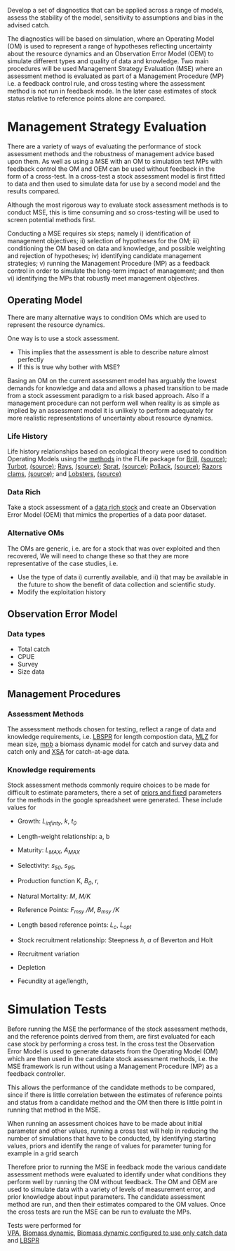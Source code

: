 Develop a set of diagnostics that can be applied across a range of models, assess the stability of the model, sensitivity to assumptions and bias in the advised catch.     

The diagnostics will be based on simulation, where an Operating Model (OM) is used to represent a range of hypotheses reflecting uncertainty about the resource dynamics and an Observation Error Model (OEM) to simulate different types and quality of data and knowledge. Two main procedures will be used Management Strategy Evaluation (MSE) where an assessment method is evaluated as part of a Management Procedure (MP) i.e. a feedback control rule,  and cross testing where the assessment method is not run in feedback mode. In the later case estimates of stock status relative to reference points alone are compared.    
  
# Management Strategy Evaluation

There are a variety of ways of evaluating the performance of stock assessment methods and the robustness of management advice based upon them. As well as using a MSE with an OM to simulation test MPs with feedback control the OM and OEM can be used without feedback in the form of a cross-test. In a cross-test a stock assessment model is first fitted to data and then used to simulate data for use by a second model and the results compared.

Although the most rigorous way to evaluate stock assessment methods is to conduct MSE, this is time consuming and so cross-testing will be used to screen potential methods first. 

Conducting a MSE requires six steps; namely i) identification of management objectives; ii) selection of hypotheses for the OM; iii) conditioning the OM based on data and knowledge, and possible weighting and rejection of hypotheses; iv) identifying candidate management strategies; v) running the Management Procedure (MP) as a feedback control in order to simulate the long-term impact of management; and then vi) identifying the MPs that robustly meet management objectives. 

## Operating Model

There are many alternative ways to condition OMs which are used to represent the resource dynamics.

One way is to use a stock assessment. 
- This implies that the assessment is able to describe nature almost perfectly
- If this is true why bother with MSE? 

Basing an OM on the current assessment model has arguably the lowest demands for knowledge and data and allows  a phased transition to be made from a stock assessment paradigm to a risk based approach. Also if a management procedure can not perform well when reality is as simple as implied by an assessment model it is unlikely to perform adequately for more realistic representations of uncertainty about resource dynamics. 

### Life History

Life history relationships based on ecological theory were used to condition Operating Models using the [methods](https://github.com/laurieKell/mydas/blob/master/tasks/task4/R/FLife-OM.pdf) in the FLife package for [Brill](https://github.com/laurieKell/mydas/blob/master/tasks/task4/R/brill.pdf), [(source)](https://github.com/laurieKell/mydas/blob/master/tasks/task4/R/brill.Rmd); 
[Turbot](https://github.com/laurieKell/mydas/blob/master/tasks/task4/R/turbot.pdf), [(source)](https://github.com/laurieKell/mydas/blob/master/tasks/task4/R/turbot.Rmd); [Rays](https://github.com/laurieKell/mydas/blob/master/tasks/task4/R/ray.pdf), [(source)](https://github.com/laurieKell/mydas/blob/master/tasks/task4/R/ray.Rmd); 
[Sprat](https://github.com/laurieKell/mydas/blob/master/tasks/task4/R/sprat.pdf), [(source)](https://github.com/laurieKell/mydas/blob/master/tasks/task4/R/sprat.Rmd); [Pollack](https://github.com/laurieKell/mydas/blob/master/tasks/task4/R/pollack.pdf), [(source)](https://github.com/laurieKell/mydas/blob/master/tasks/task4/R/pollack.Rmd);
[Razors clams](https://github.com/laurieKell/mydas/blob/master/tasks/task4/R/razor.pdf), [(source)](https://github.com/laurieKell/mydas/blob/master/tasks/task4/R/razor.Rmd); and [Lobsters](https://github.com/laurieKell/mydas/blob/master/tasks/task4/R/lobsters.pdf), [(source)](https://github.com/laurieKell/mydas/blob/master/tasks/task4/R/lobsters.Rmd) 


### Data Rich
Take a stock assessment of a [data rich stock](https://github.com/laurieKell/mydas/blob/master/tasks/task2/R/task2-stock-assessments.pdf) and create an Observation Error Model (OEM) that mimics the properties of a data poor dataset.

### Alternative OMs

The OMs are generic, i.e. are for a stock that was over exploited and then recovered, We will need to change these so that they are more representative of the case studies, i.e. 

+ Use the type of data i) currently available, and ii) that may be available in the future to show the benefit of data collection and scientific study.
+ Modify the exploitation history

## Observation Error Model

### Data types
+ Total catch
+ CPUE
+ Survey
+ Size data 

## Management Procedures
### Assessment Methods

The assessment methods chosen for testing, reflect a range of data and knowledge requirements, i.e. [LBSPR](https://cran.r-project.org/web/packages/LBSPR/index.html) for length compostion data, [MLZ](https://github.com/cran/MLZ) for mean size, [mpb](http://www.flr-project.org/) a biomass dynamic model for catch and survey data and catch only and [XSA](https://github.com/flr/FLXSA) for catch-at-age data.

### Knowledge requirements

Stock assessment methods commonly require choices to be made for difficult to estimate parameters, there a set of [priors and fixed](https://github.com/laurieKell/mydas/blob/master/tasks/task4/R/priors.pdf) parameters for the methods in the google spreadsheet were generated. These include values for

+ Growth: *L<sub>infinty<sub>*, *k*, *t<sub>0<sub>*	
+ Length-weight relationship: a, b
+ Maturity: *L<sub>MAX</sub>*, *A<sub>MAX</sub>* 
+ Selectivity: *s<sub>50<sub>*, *s<sub>95<sub>*,	

+ Production function K, *B<sub>0<sub>*, r,	

+ Natural Mortality: *M*, *M/K*	
+ Reference Points: *F<sub>msy<sub>* */M*, *B<sub>msy<sub>* */K*

+ Length based reference points: *L<sub>c<sub>*, *L<sub>opt<sub>*

+ Stock recruitment relationship: Steepness *h*, *a* of Beverton and Holt

+ Recruitment variation 
+ Depletion	
+ Fecundity at age/length,

# Simulation Tests

Before running the MSE the performance of the stock assessment methods, and the reference points derived from them, are first evaluated for each case stock by performing a cross test. In the cross test the Observation Error Model is used to generate datasets from the Operating Model (OM) which are then used in the candidate stock assessment methods, i.e. the MSE framework is run without using a Management Procedure (MP) as a feedback controller. 

This allows the performance of the candidate methods to be compared, since if there is little correlation between the estimates of reference points and status from a candidate method and the OM then there is little point in running that method in the MSE. 

When running an assessment choices have to be made about initial parameter and other values, running a cross test will help in reducing the number of simulations that have to be conducted, by identifying starting values, priors and identify the range of values for parameter tuning for example in a grid search   
 
Therefore prior to running the MSE in feedback mode the various candidate assessment methods were evaluated to identify under what conditions they perform well by running the OM without feedback. The OM and OEM are used to simulate data with a variety of levels of measurement error, and prior knowledge about input parameters. The candidate assessment method are run, and then their estimates compared to the OM values.
Once the cross tests are run the MSE can be run to evaluate the MPs. 

Tests were performed for  
[VPA](https://github.com/laurieKell/mydas/blob/master/tasks/task4/R/simtest-vpa.pdf), [Biomass dynamic](https://github.com/laurieKell/mydas/blob/master/tasks/task4/R/simtest-bd.pdf), [Biomass dynamic configured to use only catch data](https://github.com/laurieKell/mydas/blob/master/tasks/task4/R/simtest-bdsra.pdf) and [LBSPR](https://github.com/laurieKell/mydas/blob/master/tasks/task4/R/simtest-lbspr.pdf)
